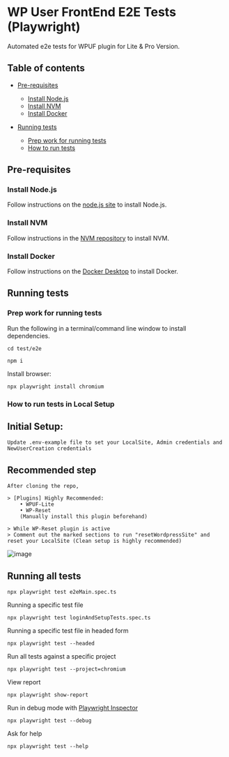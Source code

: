 # WP User FrontEnd E2E Tests (Playwright)

Automated e2e tests for WPUF plugin for Lite & Pro Version.

## Table of contents

- [Pre-requisites](#pre-requisites)

  - [Install Node.js](#install-node.js)
  - [Install NVM](#install-nvm)
  - [Install Docker](#install-docker)
    &nbsp;
- [Running tests](#running-tests)

  - [Prep work for running tests](#prep-work-for-running-tests)
  - [How to run tests](#how-to-run-tests)

## Pre-requisites

### Install Node.js

Follow instructions on the [node.js site](https://nodejs.org/en/download/) to install Node.js.

### Install NVM

Follow instructions in the [NVM repository](https://github.com/nvm-sh/nvm) to install NVM.

### Install Docker

Follow instructions on the [Docker Desktop](https://docs.docker.com/docker-for-mac/install/) to install Docker.

## Running tests

### Prep work for running tests

Run the following in a terminal/command line window to install dependencies.

    cd test/e2e

```
npm i
```

Install browser:

```
npx playwright install chromium
```



### How to run tests in Local Setup

## Initial Setup:

    Update .env-example file to set your LocalSite, Admin credentials and NewUserCreation credentials

## Recommended step

    After cloning the repo,

    > [Plugins] Highly Recommended:
        • WPUF-Lite
        • WP-Reset 
        (Manually install this plugin beforehand)
    
    > While WP-Reset plugin is active
    > Comment out the marked sections to run "resetWordpressSite" and reset your LocalSite (Clean setup is highly recommended)
    

![image](https://github.com/Rat01047/wp-user-frontend/assets/95366111/02b59b95-4f17-417f-9b15-3d9a410fdafb)

    



## Running all tests

    npx playwright test e2eMain.spec.ts

Running a specific test file

    npx playwright test loginAndSetupTests.spec.ts

Running a specific test file in headed form

    npx playwright test --headed

Run all tests against a specific project

    npx playwright test --project=chromium

View report

    npx playwright show-report

Run in debug mode with [Playwright Inspector](https://playwright.dev/docs/debug)

    npx playwright test --debug

Ask for help

    npx playwright test --help
